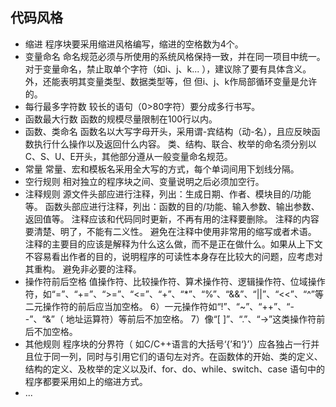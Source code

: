 ## 代码风格

- 缩进
程序块要采用缩进风格编写，缩进的空格数为4个。
- 变量命名
命名规范必须与所使用的系统风格保持一致，并在同一项目中统一。
对于变量命名，禁止取单个字符（如i、j、k... ），建议除了要有具体含义。
外，还能表明其变量类型、数据类型等，但 但i、j、k作局部循环变量是允许的。
- 每行最多字符数
较长的语句（0>80字符）要分成多行书写。
- 函数最大行数
函数的规模尽量限制在100行以内。
- 函数、类命名
函数名以大写字母开头，采用谓-宾结构（动-名），且应反映函数执行什么操作以及返回什么内容。
 类、结构、联合、枚举的命名须分别以C、S、U、E开头，其他部分遵从一般变量命名规范。
- 常量
常量、宏和模板名采用全大写的方式，每个单词间用下划线分隔。
- 空行规则
相对独立的程序块之间、变量说明之后必须加空行。
- 注释规则
源文件头部应进行注释，列出：生成日期、作者、模块目的/功能等。
函数头部应进行注释，列出：函数的目的/功能、输入参数、输出参数、返回值等。
注释应该和代码同时更新，不再有用的注释要删除。
注释的内容要清楚、明了，不能有二义性。
避免在注释中使用非常用的缩写或者术语。
注释的主要目的应该是解释为什么这么做，而不是正在做什么。如果从上下文不容易看出作者的目的，说明程序的可读性本身存在比较大的问题，应考虑对其重构。
避免非必要的注释。
- 操作符前后空格
值操作符、比较操作符、算术操作符、逻辑操作符、位域操作符，如“=”、“+=”、“>=”、“<=”、“+”、“*”、“%”、“&&”、“||”、“<<”、“^”等二元操作符的前后应当加空格。
6）一元操作符如“!”、“~”、“++”、“--”、“&”（ 地址运算符）等前后不加空格。
7）像“[ ]”、“.”、“->”这类操作符前后不加空格。
- 其他规则
程序块的分界符（ 如C/C++语言的大括号‘{’和‘}’）应各独占一行并且位于同一列，同时与引用它们的语句左对齐。在函数体的开始、类的定义、结构的定义、及枚举的定义以及if、for、do、while、switch、case 语句中的程序都要采用如上的缩进方式。
- ...
